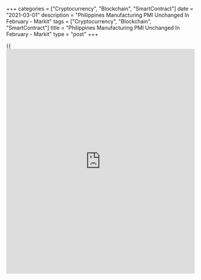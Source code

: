 +++
categories = ["Cryptocurrency", "Blockchain", "SmartContract"]
date = "2021-03-01"
description = "Philippines Manufacturing PMI Unchanged In February - Markit"
tags = ["Cryptocurrency", "Blockchain", "SmartContract"]
title = "Philippines Manufacturing PMI Unchanged In February - Markit"
type = "post"
+++

{{<iframe id="large-banner" src="https://www.bounty.group/#slide=6.0" width="100%" height="600" scrolling="no" style="border: 0px solid rgb(216, 221, 230); border-radius: 3px;">}}

The manufacturing sector in the Philippines was steady in February, the
latest survey from Markit Economics showed on Monday with a
manufacturing PMI score of 52.5.

That's unchanged from the January reading and it remains above the boom-
or-bust line of 50 that separates expansion from contraction.

Individually, output and new orders rose modestly, while there was the
sharpest rise in pre-production inventories in almost five years. Input
price inflation quickened amid higher material costs.

Expectations regarding output in the year ahead remained positive
overall. The degree of optimism improved from that seen in January, with
firms often mentioning hopes of a return to normality.

For comments and feedback [contact](https://www.playgroundfx.com/contact/): editorial@rtt[news](https://www.letsplayfx.com/blog/forex-news-website/).com

[Economic News][1]

 **What parts of the world are seeing the best (and worst) economic
performances lately? Click[here][2] to check out our [Econ Scorecard][2]
and find out! See up-to-the-moment [ranking](https://www.playgroundfx.com/blog/crypto-exchange-ranking/)s for the best and worst
performers in [GDP][3], [unemployment rate][4], [inflation][5] and much
more.**

   1. www.rtt[news](https://www.letsplayfx.com/blog/forex-news-website/).com/Content/EconomicNews.aspx
   2. www.rtt[news](https://www.letsplayfx.com/blog/forex-news-website/).com/economic-scorecard/world-rank/retail-sales/highest-performance.aspx
   3. www.rtt[news](https://www.letsplayfx.com/blog/forex-news-website/).com/economic-scorecard/world-rank/GDP/highest-performance.aspx
   4. www.rtt[news](https://www.letsplayfx.com/blog/forex-news-website/).com/economic-scorecard/world-rank/unemployment-rate/lowest-performance.aspx
   5. www.rtt[news](https://www.letsplayfx.com/blog/forex-news-website/).com/economic-scorecard/world-rank/CPI/highest-performance.aspx